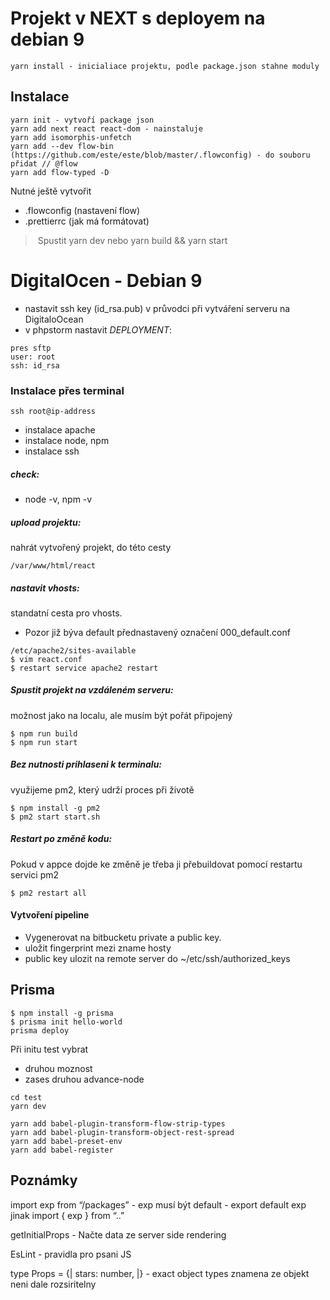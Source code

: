 # Projekt v NEXT s deployem na debian 9
```
yarn install - inicialiace projektu, podle package.json stahne moduly
```
## Instalace
```
yarn init - vytvoří package json
yarn add next react react-dom - nainstaluje
yarn add isomorphis-unfetch
yarn add --dev flow-bin (https://github.com/este/este/blob/master/.flowconfig) - do souboru přidat // @flow
yarn add flow-typed -D
```
Nutné ještě vytvořit
- .flowconfig (nastavení flow)
- .prettierrc (jak má formátovat)

> Spustit yarn dev nebo yarn build && yarn start

# DigitalOcen - Debian 9
- nastavit ssh key (id_rsa.pub) v průvodci při vytváření serveru na DigitaloOcean
- v phpstorm nastavit *DEPLOYMENT*:
```
pres sftp
user: root
ssh: id_rsa
```
### Instalace přes terminal
```
ssh root@ip-address
```
- instalace apache
- instalace node, npm
- instalace ssh

##### check:
- node -v, npm -v

##### upload projektu:
nahrát vytvořený projekt, do této cesty
```
/var/www/html/react
```
##### nastavit vhosts:
standatní cesta pro vhosts.
- Pozor již býva default přednastavený označení 000_default.conf
```
/etc/apache2/sites-available
$ vim react.conf
$ restart service apache2 restart
```
##### Spustit projekt na vzdáleném serveru:
možnost jako na localu, ale musím být pořát připojený
```
$ npm run build
$ npm run start
```

##### Bez nutnosti prihlaseni k terminalu:
využijeme pm2, který udrží proces při životě
```
$ npm install -g pm2
$ pm2 start start.sh
```

##### Restart po změně kodu:
Pokud v appce dojde ke změně je třeba ji přebuildovat pomocí restartu servici pm2
```
$ pm2 restart all
```

#### Vytvoření pipeline
- Vygenerovat na bitbucketu private a public key.
- uložit fingerprint mezi zname hosty
- public key ulozit na remote server do ~/etc/ssh/authorized_keys



## Prisma
```
$ npm install -g prisma
$ prisma init hello-world
prisma deploy
```

Při initu test vybrat
- druhou moznost
- zases druhou advance-node

```
cd test
yarn dev

yarn add babel-plugin-transform-flow-strip-types
yarn add babel-plugin-transform-object-rest-spread
yarn add babel-preset-env
yarn add babel-register
```
## Poznámky
import exp from “/packages” - exp musí být default - export default exp jinak
import { exp } from “..”

getInitialProps - Načte data ze server side rendering

<Hello name=“Kitty” fn=/>

EsLint - pravidla pro psani JS

type Props = {|
  stars: number,
|} - exact object types znamena ze objekt neni dale rozsiritelny
